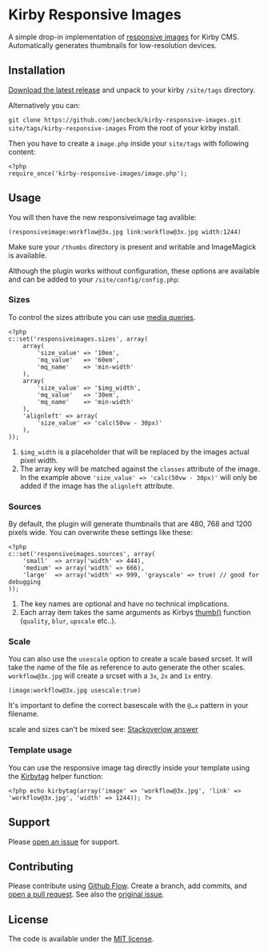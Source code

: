 # Kirby Responsive Images

A simple drop-in implementation of [responsive images](https://responsiveimages.org/) for Kirby CMS. Automatically generates thumbnails for low-resolution devices.

## Installation

[Download the latest release](https://github.com/jancbeck/kirby-responsive-images/releases/) and unpack to your kirby `/site/tags` directory.

Alternatively you can:

``git clone https://github.com/jancbeck/kirby-responsive-images.git site/tags/kirby-responsive-images``
From the root of your kirby install. 

Then you have to create a ``image.php`` inside your ``site/tags`` with following content:

```
<?php
require_once('kirby-responsive-images/image.php');
```

## Usage

You will then have the new responsiveimage tag avalible:

`(responsiveimage:workflow@3x.jpg link:workflow@3x.jpg width:1244)`

Make sure your `/thumbs` directory is present and writable and ImageMagick is available.

Although the plugin works without configuration, these options are available and can be added to your `/site/config/config.php`:

### Sizes

To control the sizes attribute you can use [media queries](https://ericportis.com/posts/2014/srcset-sizes/).

```
<?php
c::set('responsiveimages.sizes', array( 
    array(
        'size_value' => '10em',
        'mq_value'   => '60em',
        'mq_name'    => 'min-width'
    ),
    array(
        'size_value' => '$img_width',
        'mq_value'   => '30em',
        'mq_name'    => 'min-width'
    ),
    'alignleft' => array(
        'size_value' => 'calc(50vw - 30px)'
    ),
));
```

1. `$img_width` is a placeholder that will be replaced by the images actual pixel width.
2. The array key will be matched against the `classes` attribute of the image. In the example above `'size_value' => 'calc(50vw - 30px)'` will only be added if the image has the `alignleft` attribute.

### Sources

By default, the plugin will generate thumbnails that are 480, 768 and 1200 pixels wide. You can overwrite these settings like these: 

```
<?php
c::set('responsiveimages.sources', array( 
    'small'  => array('width' => 444),
    'medium' => array('width' => 666),
    'large'  => array('width' => 999, 'grayscale' => true) // good for debugging
));
```

1. The key names are optional and have no technical implications.
2. Each array item takes the same arguments as Kirbys [thumb()](http://getkirby.com/docs/cheatsheet/helpers/thumb) function (`quality`, `blur`, `upscale` etc..).

### Scale

You can also use the `usescale` option to create a scale based srcset. It will take the name of the file as reference to auto generate the other scales.
`workflow@3x.jpg` will create a srcset with a `3x`, `2x` and `1x` entry.

`(image:workflow@3x.jpg usescale:true)`

It's important to define the correct basescale with the `@…x` pattern in your filename.

scale and sizes can't be mixed see: [Stackoverlow answer](http://stackoverflow.com/questions/26928828/html5-srcset-mixing-x-and-w-syntax/26937237#26937237)

### Template usage

You can use the responsive image tag directly inside your template using the [Kirbytag](http://getkirby.com/docs/cheatsheet/helpers/kirbytag) helper function: 

```
<?php echo kirbytag(array('image' => 'workflow@3x.jpg', 'link' => 'workflow@3x.jpg', 'width' => 1244)); ?>
```

## Support

Please [open an issue](https://github.com/jancbeck/kirby-responsive-images/issues/new) for support.

## Contributing

Please contribute using [Github Flow](https://guides.github.com/introduction/flow/). Create a branch, add commits, and [open a pull request](https://github.com/jancbeck/kirby-responsive-images/compare/).
See also the [original issue](https://github.com/getkirby/kirby/issues/73#issuecomment-149279023). 

## License

The code is available under the [MIT license](https://opensource.org/licenses/MIT).